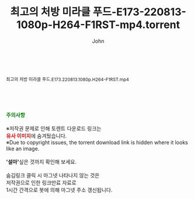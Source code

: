 ﻿---
layout: post
title:  "최고의 처방 미라클 푸드-E173-220813-1080p-H264-F1RST-mp4.torrent"
author: John
categories: [ 방송/음악 ]
tags: [  ]
image:  
description: "최고의 처방 미라클 푸드-E173-220813-1080p-H264-F1RST-mp4 torrent 정보 공유"
toc: true
toc_sticky: true
---

<br>
<div class="view-img">
<a class="view_image" href="http://torrentmobile61.com/bbs/view_image.php?fn=%2Fdata%2Ffile%2Fmusic%2F3735183265_lHjRiBVk_3d5a67cbf807237e9d605e97d0fe8705f91aa816.jpg" target="_blank"><img alt="" class="img-tag" content="http://torrentmobile61.com/data/file/music/3735183265_lHjRiBVk_3d5a67cbf807237e9d605e97d0fe8705f91aa816.jpg" itemprop="image" src="http://torrentmobile61.com/data/file/music/thumb-3735183265_lHjRiBVk_3d5a67cbf807237e9d605e97d0fe8705f91aa816_835x2212.jpg"/></a></div><div class="view-content" itemprop="description">
<p><span style="font-size:12px;">최고의 처방 미라클 푸드.E173.220813.1080p.H264-F1RST.mp4</span> </p> </div>
    
<br><br><br>
<p data-ke-size="size16"><b><span style="color: green;">주의사항</span></b><br /><br />※저작권 문제로 인해 토렌트 다운로드 링크는<br /><b><span style="color: red;">유사 이미지</span></b>에 숨겨뒀습니다.<br />※Due to copyright issues, the torrent download link is hidden where it looks like an image.<br /><br /><b>'설마'</b>싶은 것까지 확인해 보세요.<br /><br />숨김링크 클릭 시 마그넷 나타나지 않는 것은<br />저작권으로 인한 링크만료 자료로<br />1시간 간격으로 봇에 의해 마그넷 주소 갱신됩니다.</p>
